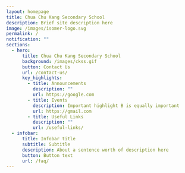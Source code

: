 ```yaml
---
layout: homepage
title: Chua Chu Kang Secondary School
description: Brief site description here
image: /images/isomer-logo.svg
permalink: /
notification: ""
sections:
  - hero:
      title: Chua Chu Kang Secondary School
      background: /images/ckss.gif
      button: Contact Us
      url: /contact-us/
      key_highlights:
        - title: Announcements
          description: ""
          url: https://google.com
        - title: Events
          description: Important highlight B is equally important
          url: https://gmail.com
        - title: Useful Links
          description: ""
          url: /useful-links/
  - infobar:
      title: Infobar title
      subtitle: Subtitle
      description: About a sentence worth of description here
      button: Button text
      url: /faq/
---
```

